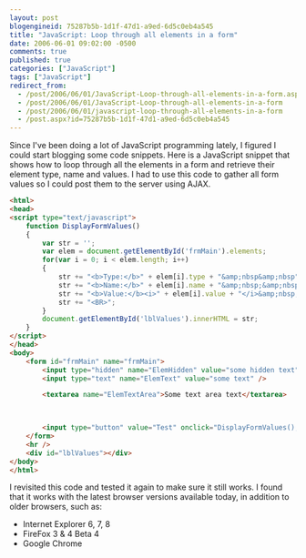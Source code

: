 ```yaml
---
layout: post
blogengineid: 75287b5b-1d1f-47d1-a9ed-6d5c0eb4a545
title: "JavaScript: Loop through all elements in a form"
date: 2006-06-01 09:02:00 -0500
comments: true
published: true
categories: ["JavaScript"]
tags: ["JavaScript"]
redirect_from: 
  - /post/2006/06/01/JavaScript-Loop-through-all-elements-in-a-form.aspx
  - /post/2006/06/01/JavaScript-Loop-through-all-elements-in-a-form
  - /post/2006/06/01/javascript-loop-through-all-elements-in-a-form
  - /post.aspx?id=75287b5b-1d1f-47d1-a9ed-6d5c0eb4a545
---
```


Since I've been doing a lot of JavaScript programming lately, I figured I could start blogging some code snippets. Here is a JavaScript snippet that shows how to loop through all the elements in a form and retrieve their element type, name and values. I had to use this code to gather all form values so I could post them to the server using AJAX.

```html
<html>
<head>
<script type="text/javascript">
    function DisplayFormValues()
    {
        var str = '';
        var elem = document.getElementById('frmMain').elements;
        for(var i = 0; i < elem.length; i++)
        {
            str += "<b>Type:</b>" + elem[i].type + "&amp;nbsp&amp;nbsp";
            str += "<b>Name:</b>" + elem[i].name + "&amp;nbsp;&amp;nbsp;";
            str += "<b>Value:</b><i>" + elem[i].value + "</i>&amp;nbsp;&amp;nbsp;";
            str += "<BR>";
        } 
        document.getElementById('lblValues').innerHTML = str;
    }
</script>
</head>
<body>
    <form id="frmMain" name="frmMain">
        <input type="hidden" name="ElemHidden" value="some hidden text" />
        <input type="text" name="ElemText" value="some text" />

        <textarea name="ElemTextArea">Some text area text</textarea>

        

        <input type="button" value="Test" onclick="DisplayFormValues();" /> 
    </form>
    <hr />
    <div id="lblValues"></div>
</body>
</html>
```

I revisited this code and tested it again to make sure it still works. I found that it works with the latest browser versions available today, in addition to older browsers, such as:

- Internet Explorer 6, 7, 8
- FireFox 3 &amp; 4 Beta 4
- Google Chrome
